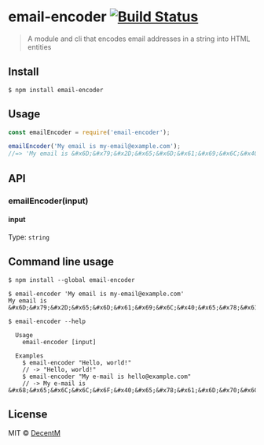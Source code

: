 # email-encoder [![Build Status](https://travis-ci.org/DecentM/email-encoder.svg?branch=master)](https://travis-ci.org/DecentM/email-encoder)

> A module and cli that encodes email addresses in a string into HTML entities


## Install

```
$ npm install email-encoder
```


## Usage

```js
const emailEncoder = require('email-encoder');

emailEncoder('My email is my-email@example.com');
//=> 'My email is &#x6D;&#x79;&#x2D;&#x65;&#x6D;&#x61;&#x69;&#x6C;&#x40;&#x65;&#x78;&#x61;&#x6D;&#x70;&#x6C;&#x65;&#x2E;&#x63;&#x6F;&#x6D;'
```


## API

### emailEncoder(input)

#### input

Type: `string`

## Command line usage

```
$ npm install --global email-encoder
```

```
$ email-encoder 'My email is my-email@example.com'
My email is &#x6D;&#x79;&#x2D;&#x65;&#x6D;&#x61;&#x69;&#x6C;&#x40;&#x65;&#x78;&#x61;&#x6D;&#x70;&#x6C;&#x65;&#x2E;&#x63;&#x6F;&#x6D;
```

```
$ email-encoder --help

  Usage
    email-encoder [input]

  Examples
    $ email-encoder "Hello, world!"
    // -> "Hello, world!"
    $ email-encoder "My e-mail is hello@example.com"
    // -> My e-mail is &#x68;&#x65;&#x6C;&#x6C;&#x6F;&#x40;&#x65;&#x78;&#x61;&#x6D;&#x70;&#x6C;&#x65;&#x2E;&#x63;&#x6F;&#x6D;
```


## License

MIT © [DecentM](http://decentm.com)
